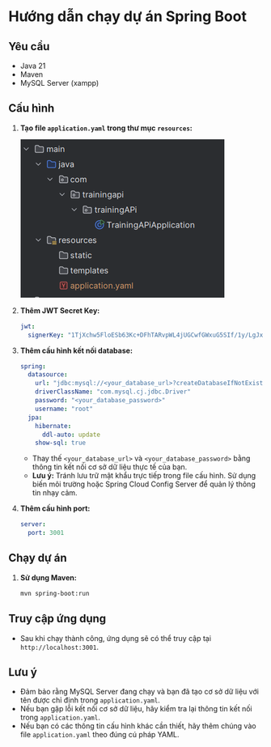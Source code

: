 # Hướng dẫn chạy dự án Spring Boot

## Yêu cầu

* Java 21
* Maven 
* MySQL Server (xampp)

## Cấu hình

1.  **Tạo file `application.yaml` trong thư mục `resources`:**

    ![Hình ảnh minh họa](img.png)

2.  **Thêm JWT Secret Key:**

    ```yaml
    jwt:
      signerKey: "1TjXchw5FloESb63Kc+DFhTARvpWL4jUGCwfGWxuG5SIf/1y/LgJxHnMqaF6A/ij"
    ```

3.  **Thêm cấu hình kết nối database:**

    ```yaml
    spring:
      datasource:
        url: "jdbc:mysql://<your_database_url>?createDatabaseIfNotExist=true&serverTimezone=UTC"
        driverClassName: "com.mysql.cj.jdbc.Driver"
        password: "<your_database_password>"
        username: "root"
      jpa:
        hibernate:
          ddl-auto: update
        show-sql: true
    ```

    * Thay thế `<your_database_url>` và `<your_database_password>` bằng thông tin kết nối cơ sở dữ liệu thực tế của bạn.
    * **Lưu ý:** Tránh lưu trữ mật khẩu trực tiếp trong file cấu hình. Sử dụng biến môi trường hoặc Spring Cloud Config Server để quản lý thông tin nhạy cảm.

4.  **Thêm cấu hình port:**

    ```yaml
    server:
      port: 3001
    ```

## Chạy dự án

1.  **Sử dụng Maven:**

    ```bash
    mvn spring-boot:run
    ```



## Truy cập ứng dụng

* Sau khi chạy thành công, ứng dụng sẽ có thể truy cập tại `http://localhost:3001`.

## Lưu ý

* Đảm bảo rằng MySQL Server đang chạy và bạn đã tạo cơ sở dữ liệu với tên được chỉ định trong `application.yaml`.
* Nếu bạn gặp lỗi kết nối cơ sở dữ liệu, hãy kiểm tra lại thông tin kết nối trong `application.yaml`.
* Nếu bạn có các thông tin cấu hình khác cần thiết, hãy thêm chúng vào file `application.yaml` theo đúng cú pháp YAML.